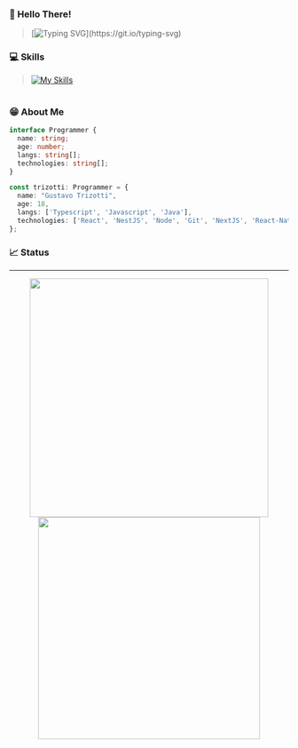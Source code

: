 ### 👋 Hello There!
>[![Typing SVG](https://readme-typing-svg.herokuapp.com?font=JetBrains+Mono&weight=700&size=32&pause=600&color=DDA3F7&vCenter=true&width=550&height=40&lines=Hello!+I'm+Gustavo+Trizotti.)](https://git.io/typing-svg)
### 💻 Skills
>[![My Skills](https://skillicons.dev/icons?i=ts,prisma,docker,nest,nodejs,azure,react,nextjs,tailwind,figma,vite,androidstudio,github,gitlab,vscode,idea,postman,git&theme=dark&perline=9)](https://skillicons.dev)
#
### 😁 About Me
```typescript
interface Programmer {
  name: string;
  age: number;
  langs: string[];
  technologies: string[];
}

const trizotti: Programmer = {
  name: "Gustavo Trizotti",
  age: 18,
  langs: ['Typescript', 'Javascript', 'Java'],
  technologies: ['React', 'NestJS', 'Node', 'Git', 'NextJS', 'React-Native', 'Docker']
};
```
### 📈 Status
<hr>
<div align="center">
  <img src="https://github-readme-streak-stats.herokuapp.com/?user=GustavoTrizotti&theme=material-palenight&hide_border=true" width="430px"/>
  <img src="https://github-readme-stats.vercel.app/api?username=GustavoTrizotti&theme=material-palenight&show_icons=true&hide_border=true&count_private=true" width="400px"/> 
</div>
